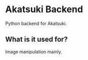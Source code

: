 # Akatsuki Backend

Python backend for Akatsuki.

## What is it used for?

Image manipulation mainly.

